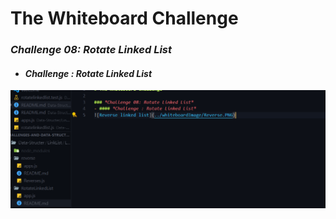 # The Whiteboard Challenge

### *Challenge 08: Rotate Linked List*
- #### *Challenge : Rotate Linked List*
![Reverse linked list](../whiteboardImage/RotateLinkedList.PNG)